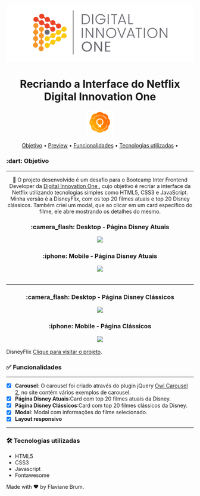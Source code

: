<div align="center">

  <img src="img/cover_dio.png"  />
<h1>Recriando a Interface do Netflix
Digital Innovation One</h2>
  <img src="img/badge-curso.png"  title="Badge" width="70" height="70"/>

<p align="center">
 <a href="#objetivo">Objetivo</a> •
 <a href="#preview">Preview</a> •
 <a href="#funcionalidades">Funcionalidades</a> • 
 <a href="#tecnologias">Tecnologias utilizadas</a> • 
</p>
</div>
<h3 id="objetivo">:dart:  Objetivo</h3>
<hr />
<p align="center">🚀 O projeto desenvolvido é um desafio para o Bootcamp Inter Frontend Developer da 
<a href="https://www.dio.me/">Digital Innovation One </a>, cujo objetivo é recriar a interface da Netflix utilizando tecnologias simples como HTML5, CSS3 e JavaScript. Minha versão é a DisneyFlix, com os top 20 filmes atuais e top 20 Disney clássicos. Também criei um modal, que ao clicar em um card específico do filme, ele abre mostrando os detalhes do mesmo.

<div align="center">
  <h3 id="preview">:camera_flash: Desktop - Página Disney Atuais</h3>
  <img src="img/atuais.gif" />
  <h3 id="preview">:iphone: Mobile - Página Disney Atuais</h3>
  <img src="img/mobile-atuais.gif" />
  <br><br>
  <hr/>
 <h3 id="preview">:camera_flash: Desktop - Página Disney Clássicos</h3>
  <img src="img/pagina-classicos.gif" />

  <h3 align="center" >:iphone: Mobile - Página Clássicos</h3>
    <img src="img/mobile-classicos.gif" />
</div>
<p>
DisneyFlix
<a href="https://flaviane-brum.github.io/DisneyFlix/" target="_blank">Clique para visitar o projeto</a>.
</p>

<h3 id="funcionalidades">✅ Funcionalidades</h3>
<hr />

- [x] **Carousel**: O carousel foi criado através do plugin jQuery <a href="https://owlcarousel2.github.io/OwlCarousel2/" target="_blank">Owl Carousel 2</a>, no site contém vários exemplos de carousel.
- [x] **Página Disney Atuais**:Card com top 20 filmes atuais da Disney.
- [x] **Página Disney Clássicos**:Card com top 20 filmes clássicos da Disney.
- [x] **Modal**: Modal com informações do filme selecionado.
- [x] **Layout responsivo**

<hr />

<h3 id="tecnologias">🛠 Tecnologias utilizadas</h3>

- HTML5
- CSS3
- Javascript
- Fontawesome

Made with :hearts: by Flaviane Brum.
